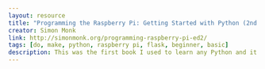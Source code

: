 ```yaml
---
layout: resource
title: "Programming the Raspberry Pi: Getting Started with Python (2nd Edition)"
creator: Simon Monk
link: http://simonmonk.org/programming-raspberry-pi-ed2/
tags: [do, make, python, raspberry pi, flask, beginner, basic]
description: This was the first book I used to learn any Python and it helped me get over my huge 'I can't code' fears. -Sarah
---
```

